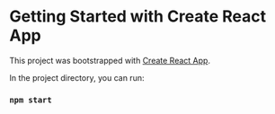 # Getting Started with Create React App

This project was bootstrapped with [Create React App](https://github.com/facebook/create-react-app).


In the project directory, you can run:

### `npm start`
